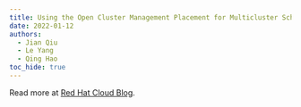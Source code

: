 ```yaml
---
title: Using the Open Cluster Management Placement for Multicluster Scheduling
date: 2022-01-12
authors:
  - Jian Qiu
  - Le Yang
  - Qing Hao
toc_hide: true
---
```


Read more at [Red Hat Cloud Blog](https://cloud.redhat.com/blog/using-the-open-cluster-management-placement-for-multicluster-scheduling).